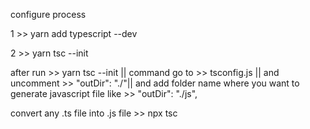 configure process

1 >> yarn add typescript --dev 

2 >> yarn tsc --init

after run >> yarn tsc --init || command go to >> tsconfig.js || and uncomment >> "outDir": "./"|| and add folder name where you want to generate javascript file like >> "outDir": "./js",

convert any .ts file into .js file >> npx tsc

